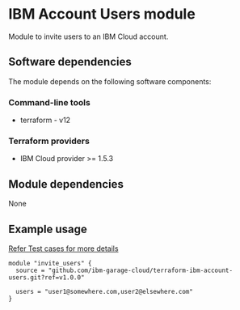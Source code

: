 # IBM Account Users module

Module to invite users to an IBM Cloud account.

## Software dependencies

The module depends on the following software components:

### Command-line tools

- terraform - v12

### Terraform providers

- IBM Cloud provider >= 1.5.3

## Module dependencies

None

## Example usage

[Refer Test cases for more details](test/stages/stage1-invite-users.tf)

```hcl-terraform
module "invite_users" {
  source = "github.com/ibm-garage-cloud/terraform-ibm-account-users.git?ref=v1.0.0"

  users = "user1@somewhere.com,user2@elsewhere.com"
}
```

